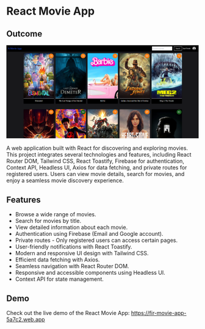# React Movie App

## Outcome 
![Overview](./src/assets/images/overview.png)

A web application built with React for discovering and exploring movies. This project integrates several technologies and features, including React Router DOM, Tailwind CSS, React Toastify, Firebase for authentication, Context API, Headless UI, Axios for data fetching, and private routes for registered users. Users can view movie details, search for movies, and enjoy a seamless movie discovery experience.

## Features

- Browse a wide range of movies.
- Search for movies by title.
- View detailed information about each movie.
- Authentication using Firebase (Email and Google account).
- Private routes - Only registered users can access certain pages.
- User-friendly notifications with React Toastify.
- Modern and responsive UI design with Tailwind CSS.
- Efficient data fetching with Axios.
- Seamless navigation with React Router DOM.
- Responsive and accessible components using Headless UI.
- Context API for state management.

## Demo

Check out the live demo of the React Movie App: https://fir-movie-app-5a7c2.web.app

